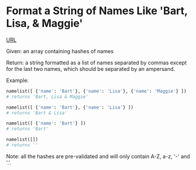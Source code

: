 # Format a String of Names Like 'Bart, Lisa, & Maggie'

[URL](https://www.codewars.com/kata/53368a47e38700bd8300030d)

Given: an array containing hashes of names

Return: a string formatted as a list of names separated by commas except for the last two names, which should be separated by an ampersand.

Example:
```python
namelist([ {'name': 'Bart'}, {'name': 'Lisa'}, {'name': 'Maggie'} ])
# returns 'Bart, Lisa & Maggie'

namelist([ {'name': 'Bart'}, {'name': 'Lisa'} ])
# returns 'Bart & Lisa'

namelist([ {'name': 'Bart'} ])
# returns 'Bart'

namelist([])
# returns ''
```

Note: all the hashes are pre-validated and will only contain A-Z, a-z, '-' and '.'.